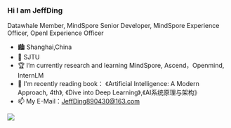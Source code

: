 ### Hi I am JeffDing

Datawhale Member, MindSpore Senior Developer, MindSpore Experience Officer, OpenI Experience Officer

- 🏙️ Shanghai,China
- 🏫 SJTU
- 🏆 I’m currently research and learning MindSpore, Ascend，Openmind, InternLM
- 📖 I'm recently reading book：
  《Artificial Intelligence: A Modern Approach, 4th》, 《Dive into Deep Learning》,《AI系统原理与架构》
- 📫 My E-Mail：[JeffDing890430@163.com](JeffDing890430@163.com)

![](https://github-readme-stats.vercel.app/api?username=JeffDing)


<!--**Mayandev/Mayandev** is a ✨ _special_ ✨ repository because its `README.md` (this file) appears on your GitHub profile.

Here are some ideas to get you started:

- 🔭 I’m currently working on ...
- 🌱 I’m currently learning ...
- 👯 I’m looking to collaborate on ...
- 🤔 I’m looking for help with ...
- 💬 Ask me about ...
- 📫 How to reach me: ...
- 😄 Pronouns: ...
- ⚡ Fun fact: ...
-->

